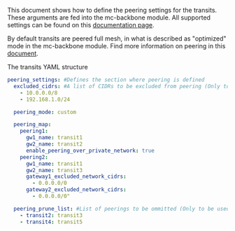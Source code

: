 This document shows how to define the peering settings for the transits. These arguments are fed into the mc-backbone module. All supported settings can be found on this [documentation page](https://github.com/terraform-aviatrix-modules/terraform-aviatrix-backbone).

By default transits are peered full mesh, in what is described as "optimized" mode in the mc-backbone module. Find more information on peering in this [document](https://github.com/terraform-aviatrix-modules/terraform-aviatrix-backbone/blob/main/docs/PEERING.md).

The transits YAML structure
```yaml
peering_settings: #Defines the section where peering is defined
  excluded_cidrs: #A list of CIDRs to be excluded from peering (Only to be used with Full Mesh or Optimized Full Mesh mode)
    - 10.0.0.0/8
    - 192.168.1.0/24

  peering_mode: custom

  peering_map:
    peering1:
      gw1_name: transit1
      gw2_name: transit2
      enable_peering_over_private_network: true
    peering2:
      gw1_name: transit1
      gw2_name: transit3
      gateway1_excluded_network_cidrs:
        - 0.0.0.0/0
      gateway2_excluded_network_cidrs:
        - 0.0.0.0/0"

  peering_prune_list: #List of peerings to be ommitted (Only to be used with Full Mesh or Optimized Full Mesh mode)
    - transit2: transit3
    - transit4: transit5
```